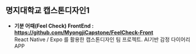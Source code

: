 ## 명지대학교 캡스톤디자인1
- **기분 어때(Feel Check) FrontEnd : https://github.com/MyongjiCapstone/FeelCheck-Front**  
  React Native / Expo 를 활용한 캡스톤디자인 팀 프로젝트. AI기반 감정 다이어리 APP
<!--

**Here are some ideas to get you started:**

🙋‍♀️ A short introduction - what is your organization all about?
🌈 Contribution guidelines - how can the community get involved?
👩‍💻 Useful resources - where can the community find your docs? Is there anything else the community should know?
🍿 Fun facts - what does your team eat for breakfast?
🧙 Remember, you can do mighty things with the power of [Markdown](https://docs.github.com/github/writing-on-github/getting-started-with-writing-and-formatting-on-github/basic-writing-and-formatting-syntax)
-->
